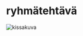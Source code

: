 # **ryhmätehtävä**

![kissakuva](https://media.istockphoto.com/id/2040984869/fi/valokuva/big-eyed-naughty-cat-looking-at-the-target-from-behind-the-marble-table.jpg?s=2048x2048&w=is&k=20&c=OtXW3GQmhPIZ47PdYsl9y2nnKDHV1OQXwISz9ZwGEuE=)
